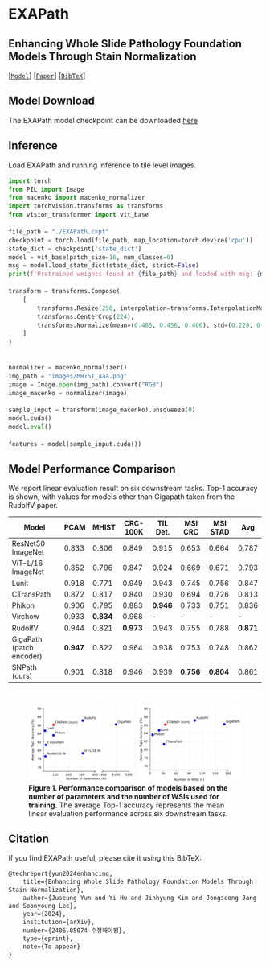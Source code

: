 # EXAPath

## Enhancing Whole Slide Pathology Foundation Models Through Stain Normalization

[[`Model`](https://release에올리고주소추가예정)] [[`Paper`](https://arxiv.com/fdsaafsdfa)] [[`BibTeX`](#Citation)]


<!-- ## Updates: -->

<!-- ## Install -->


## Model Download
The EXAPath model checkpoint can be downloaded [here](https://release에올리고주소추가예정)

## Inference
Load EXAPath and running inference to tile level images.
```python
import torch
from PIL import Image
from macenko import macenko_normalizer
import torchvision.transforms as transforms
from vision_transformer import vit_base

file_path = "./EXAPath.ckpt"
checkpoint = torch.load(file_path, map_location=torch.device('cpu'))
state_dict = checkpoint['state_dict']
model = vit_base(patch_size=16, num_classes=0)
msg = model.load_state_dict(state_dict, strict=False)
print(f'Pretrained weights found at {file_path} and loaded with msg: {msg}')

transform = transforms.Compose(
    [
        transforms.Resize(256, interpolation=transforms.InterpolationMode.BICUBIC),
        transforms.CenterCrop(224),
        transforms.Normalize(mean=(0.485, 0.456, 0.406), std=(0.229, 0.224, 0.225)),
    ]
)


normalizer = macenko_normalizer()
img_path = "images/MHIST_aaa.png"
image = Image.open(img_path).convert("RGB")
image_macenko = normalizer(image)

sample_input = transform(image_macenko).unsqueeze(0)
model.cuda()
model.eval()

features = model(sample_input.cuda())
```

## Model Performance Comparison

We report linear evaluation result on six downstream tasks. Top-1 accuracy is shown, with values for models other than Gigapath taken from the RudolfV paper.

| Model                    | PCAM      | MHIST     | CRC-100K  | TIL Det.  | MSI CRC   | MSI STAD  | Avg       |
|--------------------------|-----------|-----------|-----------|-----------|-----------|-----------|-----------|
| ResNet50 ImageNet        | 0.833     | 0.806     | 0.849     | 0.915     | 0.653     | 0.664     | 0.787     |
| ViT-L/16 ImageNet        | 0.852     | 0.796     | 0.847     | 0.924     | 0.669     | 0.671     | 0.793     |
| Lunit                    | 0.918     | 0.771     | 0.949     | 0.943     | 0.745     | 0.756     | 0.847     |
| CTransPath               | 0.872     | 0.817     | 0.840     | 0.930     | 0.694     | 0.726     | 0.813     |
| Phikon                   | 0.906     | 0.795     | 0.883     | **0.946** | 0.733     | 0.751     | 0.836     |
| Virchow                  | 0.933     | **0.834** | 0.968     | -         | -         | -         | -         |
| RudolfV                  | 0.944     | 0.821     | **0.973** | 0.943     | 0.755     | 0.788     | **0.871** |
| GigaPath (patch encoder) | **0.947** | 0.822     | 0.964     | 0.938     | 0.753     | 0.748     | 0.862     |
| SNPath (ours)            | 0.901     | 0.818     | 0.946     | 0.939     | **0.756** | **0.804** | 0.861     |

<br>

<figure>
    <div style="display: flex; justify-content: center; gap: 10px;">
        <img src="figures/model_comparison_param-1.png" alt="Model Comparison Param" style="width: 49%;">
        <img src="figures/model_comparison_wsis-1.png" alt="Model Comparison WSIS" style="width: 49%;">
    </div>
    <figcaption style="text-align: left;">
        <strong>Figure 1. Performance comparison of models based on the number of parameters and the number of WSIs used for training.</strong> The average Top-1 accuracy represents the mean linear evaluation performance across six downstream tasks.
    </figcaption>
</figure>


## Citation
If you find EXAPath useful, please cite it using this BibTeX:
```
@techreport{yun2024enhancing,
    title={Enhancing Whole Slide Pathology Foundation Models Through Stain Normalization},
    author={Juseung Yun and Yi Hu and Jinhyung Kim and Jongseong Jang and Soonyoung Lee},
    year={2024},
    institution={arXiv},
    number={2406.05074-수정해야됨},
    type={eprint},
    note={To appear}
}
```
